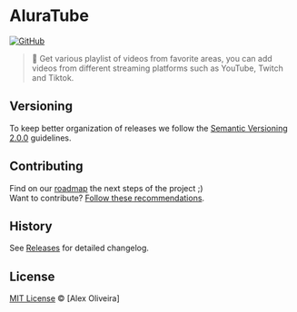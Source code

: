 # AluraTube

[![GitHub](https://img.shields.io/github/license/alex0liveira/aluratube?style=for-the-badge)](https://github.com/alex0liveira/aluratube/blob/main/LICENSE)

> :rocket: Get various playlist of videos from favorite areas, you can add videos from different streaming platforms such as YouTube, Twitch and Tiktok.

## Versioning

To keep better organization of releases we follow the [Semantic Versioning 2.0.0](http://semver.org/) guidelines.

## Contributing
Find on our [roadmap](https://github.com/alex0liveira/aluratube/issues/1) the next steps of the project ;)
<br>
Want to contribute? [Follow these recommendations](https://github.com/alex0liveira/aluratube/blob/master/CONTRIBUTING.md).

## History
See [Releases](https://github.com/alex0liveira/aluratube/releases) for detailed changelog.

## License
[MIT License](https://github.com/alex0liveira/aluratube/blob/main/LICENSE) © [Alex Oliveira]
